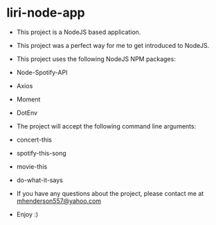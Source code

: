 # liri-node-app

* This project is a NodeJS based application.
* This project was a perfect way for me to get introduced to NodeJS.
* This project uses the following NodeJS NPM packages:
*    Node-Spotify-API
*    Axios
*    Moment
*    DotEnv

* The project will accept the following command line arguments:
*    concert-this
*    spotify-this-song
*    movie-this
*    do-what-it-says
* If you have any questions about the project, please contact me at mhenderson557@yahoo.com
* Enjoy :) 